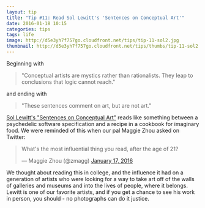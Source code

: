 ```yaml
---
layout: tip
title: "Tip #11: Read Sol Lewitt's 'Sentences on Conceptual Art'"
date: 2016-01-18 10:15
categories: tips
tags: life
image: http://d5e3yh7f757go.cloudfront.net/tips/tip-11-sol2.jpg
thumbnail: http://d5e3yh7f757go.cloudfront.net/tips/thumbs/tip-11-sol2.jpg
---
```

Beginning with

> "Conceptual artists are mystics rather than rationalists. They leap to conclusions that logic cannot reach."

and ending with

> "These sentences comment on art, but are not art."

<a href="http://www.altx.com/vizarts/conceptual.html">Sol Lewitt's "Sentences on Conceptual Art"</a> reads like something between a psychedelic software specification and a recipe in a cookbook for imaginary food. We were reminded of this when our pal Maggie Zhou asked on Twitter:

<blockquote class="twitter-tweet" lang="en"><p lang="en" dir="ltr">What&#39;s the most influential thing you read, after the age of 21?</p>&mdash; Maggie Zhou (@zmagg) <a href="https://twitter.com/zmagg/status/688829264574173184">January 17, 2016</a></blockquote>
<script async src="//platform.twitter.com/widgets.js" charset="utf-8"></script>

We thought about reading this in college, and the influence it had on a generation of artists who were looking for a way to take art off of the walls of galleries and museums and into the lives of people, where it belongs. Lewitt is one of our favorite artists, and if you get a chance to see his work in person, you should - no photographs can do it justice.
